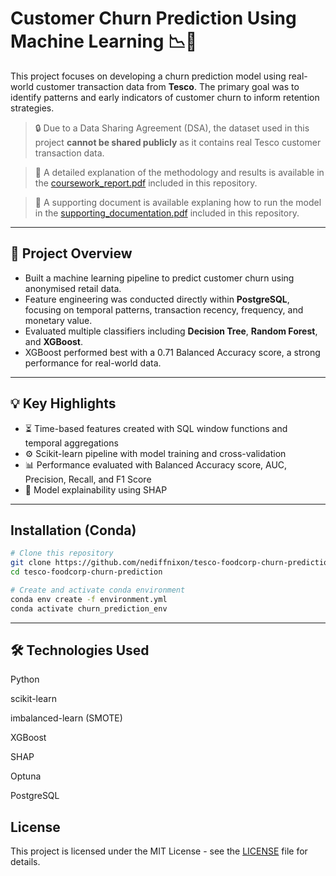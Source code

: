 # Customer Churn Prediction Using Machine Learning 📉🧠

This project focuses on developing a churn prediction model using real-world customer transaction data from **Tesco**. The primary goal was to identify patterns and early indicators of customer churn to inform retention strategies.

> 🔒 Due to a Data Sharing Agreement (DSA), the dataset used in this project **cannot be shared publicly** as it contains real Tesco customer transaction data.

> 📘 A detailed explanation of the methodology and results is available in the [coursework_report.pdf](docs/coursework_report.pdf) included in this repository.

> 📘 A supporting document is available explaning how to run the model in the [supporting_documentation.pdf](docs/supporting_documentation.pdf) included in this repository.

---

## 🧠 Project Overview

- Built a machine learning pipeline to predict customer churn using anonymised retail data.
- Feature engineering was conducted directly within **PostgreSQL**, focusing on temporal patterns, transaction recency, frequency, and monetary value.
- Evaluated multiple classifiers including **Decision Tree**, **Random Forest**, and **XGBoost**.
- XGBoost performed best with a 0.71 Balanced Accuracy score, a strong performance for real-world data.

---

## 💡 Key Highlights

- ⏳ Time-based features created with SQL window functions and temporal aggregations
- ⚙️ Scikit-learn pipeline with model training and cross-validation
- 📊 Performance evaluated with Balanced Accuracy score, AUC, Precision, Recall, and F1 Score
- 🧪 Model explainability using SHAP

---

## Installation (Conda)

```bash
# Clone this repository
git clone https://github.com/nediffnixon/tesco-foodcorp-churn-prediction.git
cd tesco-foodcorp-churn-prediction

# Create and activate conda environment
conda env create -f environment.yml
conda activate churn_prediction_env
```
---

## 🛠️ Technologies Used
Python

scikit-learn

imbalanced-learn (SMOTE)

XGBoost

SHAP

Optuna

PostgreSQL

## License
This project is licensed under the MIT License - see the [LICENSE](LICENSE) file for details.
